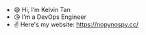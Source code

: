 - 😄 Hi, I’m Kelvin Tan
- 😘 I’m a DevOps Engineer
- ✌️ Here's my website: https://nopynospy.cc/

<!---
nopynospy/nopynospy is a ✨ special ✨ repository because its `README.md` (this file) appears on your GitHub profile.
You can click the Preview link to take a look at your changes.
--->
